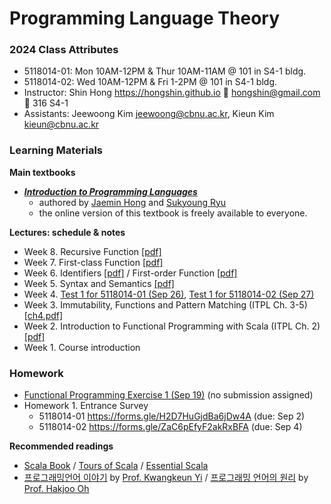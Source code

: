 # Programming Language Theory

### 2024 Class Attributes ###
* 5118014-01: Mon 10AM-12PM & Thur 10AM-11AM @ 101 in S4-1 bldg.
* 5118014-02: Wed 10AM-12PM & Fri 1-2PM @ 101 in S4-1 bldg.
* Instructor: Shin Hong https://hongshin.github.io :e-mail: hongshin@gmail.com :door: 316 S4-1
* Assistants: Jeewoong Kim jeewoong@cbnu.ac.kr, Kieun Kim kieun@cbnu.ac.kr

### Learning Materials ###

**Main textbooks**
* **[*Introduction to Programming Languages* ](https://hjaem.info/itpl)**
  - authored by [Jaemin Hong](https://hjaem.info/) and [Sukyoung Ryu](https://plrg.kaist.ac.kr/ryu)
  - the online version of this textbook is freely available to everyone.
  
**Lectures: schedule & notes**
* Week 8. Recursive Function [\[pdf\]](res/ch10-recursive-function.pdf)
* Week 7. First-class Function [\[pdf\]](res/ch9-first-class-function.pdf)
* Week 6. Identifiers [\[pdf\]](res/ch7-identifiers.pdf) / First-order Function [\[pdf\]](res/ch8-first-order-function.pdf)
* Week 5. Syntax and Semantics [\[pdf\]](res/ch6.pdf)
* Week 4. [Test 1 for 5118014-01 (Sep 26)](res/test1-1.pdf), [Test 1 for 5118014-02 (Sep 27)](res/test1-2.pdf)
* Week 3. Immutability, Functions and Pattern Matching (ITPL Ch. 3-5) [\[ch4.pdf\]](res/ch4.pdf)
* Week 2. Introduction to Functional Programming with Scala (ITPL Ch. 2) [\[pdf\]](res/ch2.pdf)
* Week 1. Course introduction

### Homework ###
* [Functional Programming Exercise 1 (Sep 19)](res/exercise1-sol.pdf) (no submission assigned)
* Homework 1. Entrance Survey
  - 5118014-01 https://forms.gle/H2D7HuGjdBa6jDw4A (due: Sep 2)
  - 5118014-02 https://forms.gle/ZaC6pEfyF2akRxBFA (due: Sep 4)

**Recommended readings**
- [Scala Book](https://docs.scala-lang.org/overviews/scala-book/introduction.html) / [Tours of Scala](https://docs.scala-lang.org/tour/tour-of-scala.html) / [Essential Scala](https://underscore.io/books/essential-scala/)
- [프로그래밍언어 이야기](http://kwangkeunyi.snu.ac.kr/pl-book-draft.pdf) by [Prof. Kwangkeun Yi](http://kwangkeunyi.snu.ac.kr/) / [프로그래밍 언어의 원리](https://prl.korea.ac.kr/courses/cose212/2023/pl-book.pdf) by [Prof. Hakjoo Oh](https://prl.korea.ac.kr/members/hakjoo-oh/)


